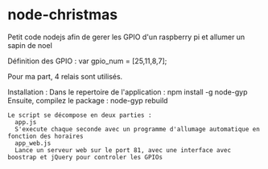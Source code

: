 node-christmas
==============

Petit code nodejs afin de gerer les GPIO d'un raspberry pi et allumer un sapin de noel

Définition des GPIO :
var gpio_num = [25,11,8,7];

Pour ma part, 4 relais sont utilisés.


Installation :
Dans le repertoire de l'application :
    npm install -g node-gyp
Ensuite, compilez le package :
	node-gyp rebuild
	
	Le script se décompose en deux parties : 
	  app.js 
	  S'execute chaque seconde avec un programme d'allumage automatique en fonction des horaires
	  app_web.js
	  Lance un serveur web sur le port 81, avec une interface avec boostrap et jQuery pour controler les GPIOs
